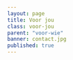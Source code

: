 ```yaml
---
layout: page
title: Voor jou
class: voor-jou
parent: "voor-wie"
banner: contact.jpg
published: true
---
```

